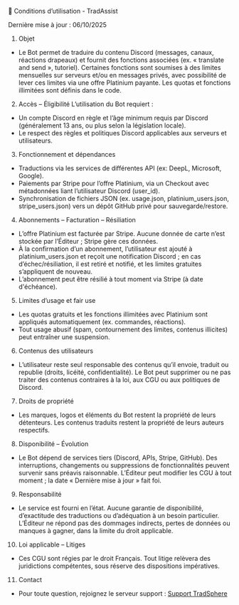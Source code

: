 📜 Conditions d’utilisation - TradAssist

Dernière mise à jour : 06/10/2025

1) Objet
- Le Bot permet de traduire du contenu Discord (messages, canaux, réactions drapeaux) et fournit des fonctions associées (ex. « translate and send », tutoriel). Certaines fonctions sont soumises à des limites mensuelles sur serveurs et/ou en messages privés, avec possibilité de lever ces limites via une offre Platinium payante. Les quotas et fonctions illimitées sont définis dans le code. 

2) Accès – Éligibilité
L’utilisation du Bot requiert :
- Un compte Discord en règle et l’âge minimum requis par Discord (généralement 13 ans, ou plus selon la législation locale).
- Le respect des règles et politiques Discord applicables aux serveurs et utilisateurs.

3) Fonctionnement et dépendances
- Traductions via les services de différentes API (ex: DeepL, Microsoft, Google). 
- Paiements par Stripe pour l’offre Platinium, via un Checkout avec métadonnées liant l’utilisateur Discord (user_id). 
- Synchronisation de fichiers JSON (ex. usage.json, platinium_users.json, stripe_users.json) vers un dépôt GitHub privé pour sauvegarde/restore. 

4) Abonnements – Facturation – Résiliation
- L’offre Platinium est facturée par Stripe. Aucune donnée de carte n’est stockée par l’Éditeur ; Stripe gère ces données.
- À la confirmation d’un abonnement, l’utilisateur est ajouté à platinium_users.json et reçoit une notification Discord ; en cas d’échec/résiliation, il est retiré et notifié, et les limites gratuites s’appliquent de nouveau. 
- L’abonnement peut être résilié à tout moment via Stripe (à date d'échéance).

5) Limites d’usage et fair use
- Les quotas gratuits et les fonctions illimitées avec Platinium sont appliqués automatiquement (ex. commandes, réactions). 
- Tout usage abusif (spam, contournement des limites, contenus illicites) peut entraîner une suspension.

6) Contenus des utilisateurs
- L’utilisateur reste seul responsable des contenus qu’il envoie, traduit ou republie (droits, licéité, confidentialité). Le Bot peut supprimer ou ne pas traiter des contenus contraires à la loi, aux CGU ou aux politiques de Discord.

7) Droits de propriété
- Les marques, logos et éléments du Bot restent la propriété de leurs détenteurs. Les contenus traduits restent la propriété de leurs auteurs respectifs.

8) Disponibilité – Évolution
- Le Bot dépend de services tiers (Discord, APIs, Stripe, GitHub). Des interruptions, changements ou suppressions de fonctionnalités peuvent survenir sans préavis raisonnable. L’Éditeur peut modifier les CGU à tout moment ; la date « Dernière mise à jour » fait foi.

9) Responsabilité
- Le service est fourni en l’état. Aucune garantie de disponibilité, d’exactitude des traductions ou d’adéquation à un besoin particulier. L’Éditeur ne répond pas des dommages indirects, pertes de données ou manques à gagner, dans la limite du droit applicable.

10) Loi applicable – Litiges
- Ces CGU sont régies par le droit Français. Tout litige relèvera des juridictions compétentes, sous réserve des dispositions impératives.

11) Contact
- Pour toute question, rejoignez le serveur support : [Support TradSphere](https://discord.gg/c5zvbAWwu8)
